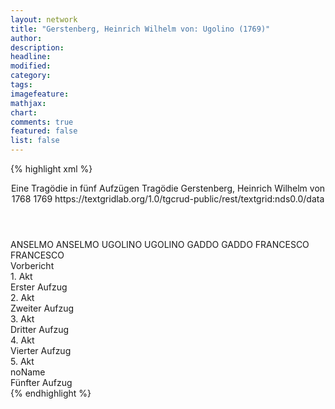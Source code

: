 ```yaml
---
layout: network
title: "Gerstenberg, Heinrich Wilhelm von: Ugolino (1769)"
author:
description:
headline:
modified:
category:
tags:
imagefeature:
mathjax:
chart:
comments: true
featured: false
list: false
---
```

{% highlight xml %}
<?xml-model href="http://raw.githubusercontent.com/DLiNa/project/master/rules/lina.rnc"?><?xml-model href="http://raw.githubusercontent.com/DLiNa/project/master/rules/lina.sch"?>
<play xmlns="http://lina.digital">
  <header>
    <title>Ugolino</title>
    <subtitle>Eine Tragödie in fünf Aufzügen</subtitle>
    <genretitle>Tragödie</genretitle>
    <author>Gerstenberg, Heinrich Wilhelm von</author>
    <date type="print" when="1768">1768</date>
    <date type="premiere" when="1769">1769</date>
    <date type="written"/>
    <source>https://textgridlab.org/1.0/tgcrud-public/rest/textgrid:nds0.0/data</source>
  </header>
  <personae>
    <character>
      <name>ANSELMO</name>
      <alias xml:id="anselmo">
        <name>ANSELMO</name>
      </alias>
    </character>
    <character>
      <name>UGOLINO</name>
      <alias xml:id="ugolino">
        <name>UGOLINO</name>
      </alias>
    </character>
    <character>
      <name>GADDO</name>
      <alias xml:id="gaddo">
        <name>GADDO</name>
      </alias>
    </character>
    <character>
      <name>FRANCESCO</name>
      <alias xml:id="francesco">
        <name>FRANCESCO</name>
      </alias>
    </character>
  </personae>
  <text>
    <div>
      <head>Vorbericht</head>
    </div>
    <div>
      <head>1. Akt</head>
      <div>
        <head>Erster Aufzug</head>
        <sp who="#anselmo">
          <amount n="71" unit="speech_acts"/>
          <amount n="1579" unit="words"/>
          <amount n="43" unit="lines"/>
          <amount n="8615" unit="chars"/>
        </sp>
        <sp who="#ugolino">
          <amount n="43" unit="speech_acts"/>
          <amount n="654" unit="words"/>
          <amount n="32" unit="lines"/>
          <amount n="3618" unit="chars"/>
        </sp>
        <sp who="#gaddo">
          <amount n="29" unit="speech_acts"/>
          <amount n="372" unit="words"/>
          <amount n="24" unit="lines"/>
          <amount n="1982" unit="chars"/>
        </sp>
        <sp who="#francesco">
          <amount n="28" unit="speech_acts"/>
          <amount n="642" unit="words"/>
          <amount n="13" unit="lines"/>
          <amount n="3804" unit="chars"/>
        </sp>
      </div>
    </div>
    <div>
      <head>2. Akt</head>
      <div>
        <head>Zweiter Aufzug</head>
        <sp who="#anselmo">
          <amount n="79" unit="speech_acts"/>
          <amount n="1489" unit="words"/>
          <amount n="68" unit="lines"/>
          <amount n="8156" unit="chars"/>
        </sp>
        <sp who="#gaddo">
          <amount n="70" unit="speech_acts"/>
          <amount n="779" unit="words"/>
          <amount n="58" unit="lines"/>
          <amount n="4207" unit="chars"/>
        </sp>
        <sp who="#ugolino">
          <amount n="22" unit="speech_acts"/>
          <amount n="466" unit="words"/>
          <amount n="15" unit="lines"/>
          <amount n="2745" unit="chars"/>
        </sp>
      </div>
    </div>
    <div>
      <head>3. Akt</head>
      <div>
        <head>Dritter Aufzug</head>
        <sp who="#gaddo">
          <amount n="6" unit="speech_acts"/>
          <amount n="120" unit="words"/>
          <amount n="5" unit="lines"/>
          <amount n="687" unit="chars"/>
        </sp>
        <sp who="#ugolino">
          <amount n="61" unit="speech_acts"/>
          <amount n="1529" unit="words"/>
          <amount n="39" unit="lines"/>
          <amount n="8862" unit="chars"/>
        </sp>
        <sp who="#anselmo">
          <amount n="9" unit="speech_acts"/>
          <amount n="167" unit="words"/>
          <amount n="4" unit="lines"/>
          <amount n="982" unit="chars"/>
        </sp>
        <sp who="#francesco">
          <amount n="58" unit="speech_acts"/>
          <amount n="1028" unit="words"/>
          <amount n="41" unit="lines"/>
          <amount n="5883" unit="chars"/>
        </sp>
      </div>
    </div>
    <div>
      <head>4. Akt</head>
      <div>
        <head>Vierter Aufzug</head>
        <sp who="#ugolino">
          <amount n="28" unit="speech_acts"/>
          <amount n="974" unit="words"/>
          <amount n="18" unit="lines"/>
          <amount n="5770" unit="chars"/>
        </sp>
        <sp who="#gaddo">
          <amount n="53" unit="speech_acts"/>
          <amount n="545" unit="words"/>
          <amount n="44" unit="lines"/>
          <amount n="2983" unit="chars"/>
        </sp>
        <sp who="#francesco">
          <amount n="37" unit="speech_acts"/>
          <amount n="628" unit="words"/>
          <amount n="30" unit="lines"/>
          <amount n="3536" unit="chars"/>
        </sp>
        <sp who="#anselmo">
          <amount n="38" unit="speech_acts"/>
          <amount n="904" unit="words"/>
          <amount n="28" unit="lines"/>
          <amount n="5111" unit="chars"/>
        </sp>
      </div>
    </div>
    <div>
      <head>5. Akt</head>
      <div>
        <head>noName</head>
        <div>
          <head>Fünfter Aufzug</head>
          <sp who="#anselmo">
            <amount n="46" unit="speech_acts"/>
            <amount n="1060" unit="words"/>
            <amount n="30" unit="lines"/>
            <amount n="6347" unit="chars"/>
          </sp>
          <sp who="#francesco">
            <amount n="18" unit="speech_acts"/>
            <amount n="711" unit="words"/>
            <amount n="6" unit="lines"/>
            <amount n="4110" unit="chars"/>
          </sp>
          <sp who="#ugolino">
            <amount n="26" unit="speech_acts"/>
            <amount n="1330" unit="words"/>
            <amount n="11" unit="lines"/>
            <amount n="7788" unit="chars"/>
          </sp>
          <sp who="#gaddo">
            <amount n="6" unit="speech_acts"/>
            <amount n="142" unit="words"/>
            <amount n="1" unit="lines"/>
            <amount n="830" unit="chars"/>
          </sp>
        </div>
      </div>
    </div>
  </text>
</play>
{% endhighlight %}